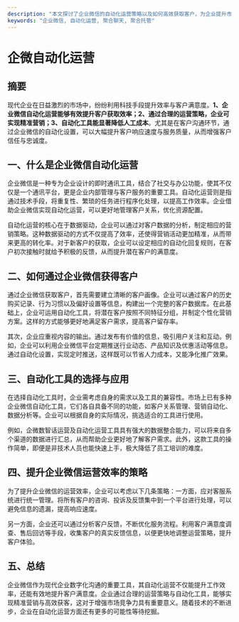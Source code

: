 ```yaml
---
description: "本文探讨了企业微信的自动化运营策略以及如何高效获取客户，为企业提升市场竞争力提供有效建议。"
keywords: "企业微信, 自动化运营, 聚合聊天, 聚合托管"
---
```

# 企微自动化运营

## 摘要

现代企业在日益激烈的市场中，纷纷利用科技手段提升效率与客户满意度。**1、企业微信自动化运营能够有效提升客户获取效率；2、通过合理的运营策略，企业可实现精准营销；3、自动化工具能显著降低人工成本**。尤其是在客户沟通环节，通过企业微信的自动化设置，可以大幅提升客户响应速度与服务质量，从而增强客户信任与忠诚度。

## 一、什么是企业微信自动化运营

企业微信是一种专为企业设计的即时通讯工具，结合了社交与办公功能，使其不仅仅是一个通讯平台，更是企业内部管理与客户服务的重要工具。自动化运营则是指通过技术手段，将重复性、繁琐的任务进行程序化处理，以提高工作效率。企业借助企业微信实现自动化运营，可以更好地管理客户关系，优化资源配置。

自动化运营的核心在于数据驱动，企业可以通过对客户数据的分析，制定相应的营销策略。这种数据驱动的方式不仅提高了效率，还使得营销活动更加精准，从而带来更高的转化率。对于新客户的获取，企业可以设定相应的自动化回复规则，在客户初次接触时就给予积极的反馈，从而提升潜在客户的满意度。

## 二、如何通过企业微信获得客户

通过企业微信获取客户，首先需要建立清晰的客户画像。企业可以通过客户的历史购买记录、行为习惯以及偏好设置等信息，构建出一个完整的客户数据库。在此基础上，企业可运用自动化工具，将潜在客户按照不同特征分组，并制定个性化营销方案。这样的方式能够更好地满足客户需求，提高客户留存率。

其次，企业应重视内容的输出。通过发布有价值的信息，吸引用户关注和互动。例如，企业可以利用企业微信平台定期推送行业动态、产品知识及优惠活动等信息。通过自动化设置，实现定时推送，这样既可以节省人力成本，又能净化推广效果。

## 三、自动化工具的选择与应用

在选择自动化工具时，企业需考虑自身的需求以及工具的兼容性。市场上已有多种企业微信自动化工具，它们各自具备不同的功能，如客户关系管理、营销自动化、数据分析等。企业可以根据自身的实际情况，挑选适合的工具进行使用。

例如，企微数智话运营及自动化运营工具具有强大的数据整合能力，可以将来自多个渠道的数据进行汇总，从而帮助企业更好地了解客户需求。此外，这款工具的操作简单，即便是非技术人员也能快速上手，极大降低了员工培训的难度。

## 四、提升企业微信运营效率的策略

为了提升企业微信的运营效率，企业可以考虑以下几条策略：一方面，应对客服系统进行统一管理。将所有客户的咨询、投诉及反馈集中到一个平台进行处理，可以避免信息的遗漏，提高响应速度。

另一方面，企业还可以通过分析客户反馈，不断优化服务流程。利用客户满意度调查、售后回访等手段，收集客户的真实反馈信息，以便更快地调整运营策略，提升客户体验。

## 五、总结

企业微信作为现代企业数字化沟通的重要工具，其自动化运营不仅能提升工作效率，还能有效地提升客户满意度。企业通过合理的运营策略与自动化工具，能够实现精准营销与高效获客，这对于增强市场竞争力具有重要意义。随着技术的不断进步，企业在自动化运营方面还有更多的可能性等待挖掘。
